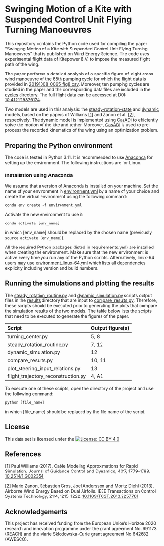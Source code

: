 # Swinging Motion of a Kite with Suspended Control Unit Flying Turning Manoeuvres

This repository contains the Python code used for compiling the paper "Swinging Motion of a Kite with Suspended Control Unit Flying Turning Manoeuvres" that is published on Wind Energy Science. The code uses experimental flight data of Kitepower B.V. to impose the measured flight path of the wing.

The paper performs a detailed analysis of a specific figure-of-eight cross-wind manoeuvre of the 65th pumping cycle for which the flight data is provided in [20191008_0065_fig8.csv](20191008_0065_fig8.csv). Moreover, ten pumping cycles are studied in the paper and the corresponding data files are included in the [cycles](cycles) directory. The full flight data can be accessed at DOI: [10.4121/19376174](https://doi.org/10.4121/19376174).

Two models are used in this analysis: the [steady-rotation-state](steady_rotation_routine.py) and [dynamic](dynamic_model.py) models, based on the papers of Williams [[1](#Williams)] and Zanon et al. [[2](#Zanon)], respectively. The dynamic model is implemented using [CasADi](https://github.com/casadi/casadi) to efficiently solve the motion of the kite and tether. Moreover, [CasADi](https://github.com/casadi/casadi) is used to pre-process the recorded kinematics of the wing using an optimization problem. 

 <!-- This repository is archived at time of the publication of the paper and can be accessed at DOI:[](http://doi.org/)-->
## Preparing the Python environment

The code is tested in Python 3.11. It is recommended to use [Anaconda](https://docs.conda.io/projects/conda/en/latest/user-guide/install/index.html#regular-installation) for setting up the environment. The following instructions are for Linux.

### Installation using Anaconda

We assume that a version of Anaconda is installed on your machine. Set the name of your environment in [environment.yml](environment.yml) by a name of your choice and create the virtual environment using the following command:

 ```commandline
conda env create -f environment.yml
```

Activate the new environment to use it:
```commandline
conda activate [env_name]
```
in which [env_name] should be replaced by the chosen name (previously ```source activate [env_name]```).

All the required Python packages (listed in requirements.yml) are installed when creating the environment. Make sure that the new environment is active every time you run any of the Python scripts. Alternatively, linux-64 users may use [environment_linux-64.yml](environment_linux-64.yml) which lists all dependencies explicitly including version and build numbers. 

## Running the simulations and plotting the results
The [steady_rotation_routine.py](steady_rotation_routine.py) and [dynamic_simulation.py](dynamic_simulation.py) scripts output files in the [results](results) directory that are input to [compare_results.py](compare_results.py). Therefore, these scripts should be executed prior to generating the plots that compare the simulation results of the two models. The table below lists the scripts that need to be executed to generate the figures of the paper.

| Script                               | Output figure(s) |
|:-------------------------------------|:-----------------|
| turning_center.py                    | 5, 8             |
| steady_rotation_routine.py           | 7, 12            |
| dynamic_simulation.py                | 12               |
| compare_results.py                   | 10, 11           |
| plot_steering_input_relations.py     | 13               |
| flight_trajectory_reconstruction.py  | 4, A1            |

To execute one of these scripts, open the directory of the project and use the following command:

```commandline
python [file_name]
```
in which [file_name] should be replaced by the file name of the script.

## License

This data set is licensed under the [![License: CC BY 4.0](https://img.shields.io/badge/License-CC%20BY%204.0-lightgrey.svg)](https://creativecommons.org/licenses/by/4.0/)


## References

<a name="Williams">[1]</a> Paul Williams (2017). Cable Modeling Approximations for Rapid Simulation. Journal of Guidance Control and Dynamics, 40:7, 1779-1788. [10.2514/1.G002354](https://doi.org/10.2514/1.G002354)

<a name="Zanon">[2]</a> Mario Zanon, Sébastien Gros, Joel Andersson and Moritz Diehl (2013). Airborne Wind Energy Based on Dual Airfoils. IEEE Transactions on Control Systems Technology, 21:4, 1215-1222. [10.1109/TCST.2013.2257781](https://doi.org/10.1109/TCST.2013.2257781)


## Acknowledgements
This project has received funding from the European Union’s Horizon 2020 research and innovation programme under the grant agreement No. 691173 (REACH) and the Marie Sklodowska-Curie grant agreement No 642682 (AWESCO).
